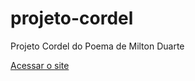 # projeto-cordel
 Projeto Cordel do Poema de Milton Duarte

 <a href="https://ezequiellsantos.github.io/projeto-cordel/" target="_blank">Acessar o site</a>

